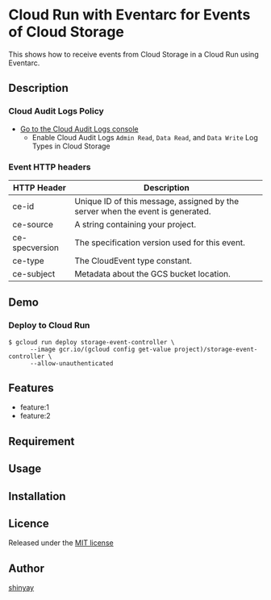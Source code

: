 # Cloud Run with Eventarc for Events of Cloud Storage

This shows how to receive events from Cloud Storage in a Cloud Run using Eventarc.

## Description

### Cloud Audit Logs Policy

- [Go to the Cloud Audit Logs console](https://console.cloud.google.com/iam-admin/audit?_ga=2.112109824.522431159.1604272505-983599867.1599137884)
  - Enable Cloud Audit Logs `Admin Read`, `Data Read`, and `Data Write` Log Types in Cloud Storage

### Event HTTP headers
|HTTP Header|Description|
|-----------|-----------|
|ce-id|Unique ID of this message, assigned by the server when the event is generated.|
|ce-source|A string containing your project.|
|ce-specversion|The specification version used for this event.|
|ce-type|The CloudEvent type constant.|
|ce-subject|Metadata about the GCS bucket location.|

## Demo
### Deploy to Cloud Run
```
$ gcloud run deploy storage-event-controller \
      --image gcr.io/(gcloud config get-value project)/storage-event-controller \
      --allow-unauthenticated
```

## Features

- feature:1
- feature:2

## Requirement

## Usage

## Installation

## Licence

Released under the [MIT license](https://gist.githubusercontent.com/shinyay/56e54ee4c0e22db8211e05e70a63247e/raw/34c6fdd50d54aa8e23560c296424aeb61599aa71/LICENSE)

## Author

[shinyay](https://github.com/shinyay)
